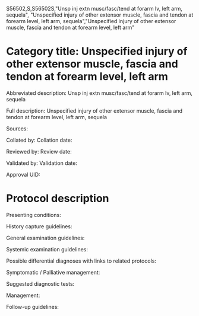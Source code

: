 S56502,S,S56502S,"Unsp inj extn musc/fasc/tend at forarm lv, left arm, sequela", "Unspecified injury of other extensor muscle, fascia and tendon at forearm level, left arm, sequela","Unspecified injury of other extensor muscle, fascia and tendon at forearm level, left arm"
# Category title: Unspecified injury of other extensor muscle, fascia and tendon at forearm level, left arm

Abbreviated description: Unsp inj extn musc/fasc/tend at forarm lv, left arm, sequela

Full description: Unspecified injury of other extensor muscle, fascia and tendon at forearm level, left arm, sequela

Sources:

Collated by:
Collation date:

Reviewed by:
Review date:

Validated by:
Validation date:

Approval UID:

# Protocol description

Presenting conditions:

History capture guidelines:

General examination guidelines:

Systemic examination guidelines:

Possible differential diagnoses with links to related protocols:

Symptomatic / Palliative management:

Suggested diagnostic tests:

Management:

Follow-up guidelines:
